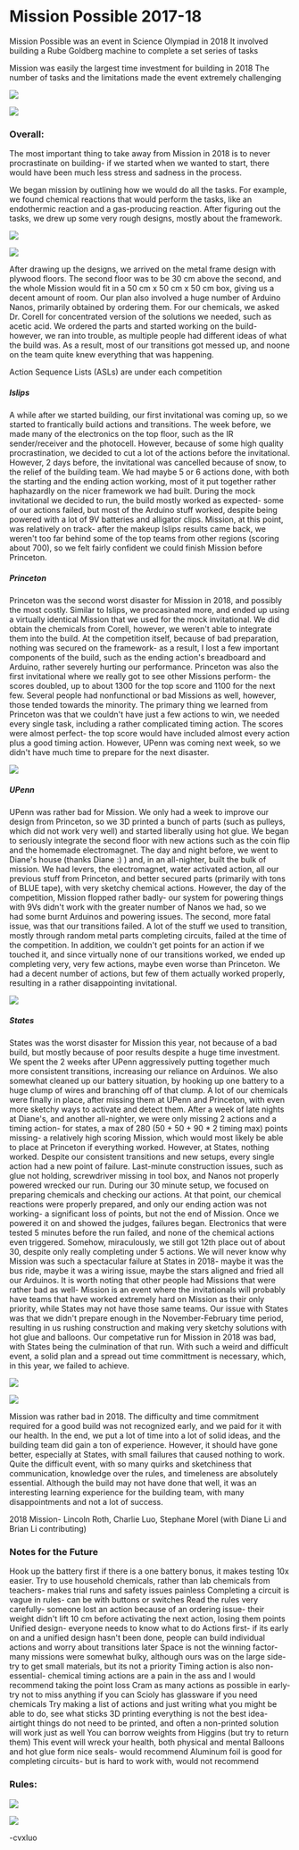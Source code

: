 # Mission Possible 2017-18

Mission Possible was an event in Science Olympiad in 2018
It involved building a Rube Goldberg machine to complete a set series of tasks

Mission was easily the largest time investment for building in 2018
The number of tasks and the limitations made the event extremely challenging

![](/assets/missionPossible/mission2018.jpg)

![](/assets/missionPossible/mission20182.jpg)


### Overall:
The most important thing to take away from Mission in 2018 is to never procrastinate on building- if we started when we wanted to start, there would have been much less stress and sadness in the process.

We began mission by outlining how we would do all the tasks. For example, we found chemical reactions that would perform the tasks, like an endothermic reaction and a gas-producing reaction. After figuring out the tasks, we drew up some very rough designs, mostly about the framework.

![](/assets/missionPossible/missiondesign1.JPG)

![](/assets/missionPossible/missiondesign2.JPG)

After drawing up the designs, we arrived on the metal frame design with plywood floors. The second floor was to be 30 cm above the second, and the whole Mission would fit in a 50 cm x 50 cm x 50 cm box, giving us a decent amount of room. Our plan also involved a huge number of Arduino Nanos, primarily obtained by ordering them. For our chemicals, we asked Dr. Corell for concentrated version of the solutions we needed, such as acetic acid. We ordered the parts and started working on the build- however, we ran into trouble, as multiple people had different ideas of what the build was. As a result, most of our transitions got messed up, and noone on the team quite knew everything that was happening.

Action Sequence Lists (ASLs) are under each competition

##### Islips

A while after we started building, our first invitational was coming up, so we started to frantically build actions and transitions. The week before, we made many of the electronics on the top floor, such as the IR sender/receiver and the photocell. However, because of some high quality procrastination, we decided to cut a lot of the actions before the invitational. However, 2 days before, the invitational was cancelled because of snow, to the relief of the building team. We had maybe 5 or 6 actions done, with both the starting and the ending action working, most of it put together rather haphazardly on the nicer framework we had built. During the mock invitational we decided to run, the build mostly worked as expected- some of our actions failed, but most of the Arduino stuff worked, despite being powered with a lot of 9V batteries and alligator clips. Mission, at this point, was relatively on track- after the makeup Islips results came back, we weren't too far behind some of the top teams from other regions (scoring about 700), so we felt fairly confident we could finish Mission before Princeton.


##### Princeton

Princeton was the second worst disaster for Mission in 2018, and possibly the most costly. Similar to Islips, we procasinated more, and ended up using a virtually identical Mission that we used for the mock invitational. We did obtain the chemicals from Corell, however, we weren't able to integrate them into the build. At the competition itself, because of bad preparation, nothing was secured on the framework- as a result, I lost a few important components of the build, such as the ending action's breadboard and Arduino, rather severely hurting our performance. Princeton was also the first invitational where we really got to see other Missions perform- the scores doubled, up to about 1300 for the top score and 1100 for the next few. Several people had nonfunctional or bad Missions as well, however, those tended towards the minority. The primary thing we learned from Princeton was that we couldn't have just a few actions to win, we needed every single task, including a rather complicated timing action. The scores were almost perfect- the top score would have included almost every action plus a good timing action. However, UPenn was coming next week, so we didn't have much time to prepare for the next disaster.

![](/assets/missionPossible/Princeton-1.png)


##### UPenn

UPenn was rather bad for Mission. We only had a week to improve our design from Princeton, so we 3D printed a bunch of parts (such as pulleys, which did not work very well) and started liberally using hot glue. We began to seriously integrate the second floor with new actions such as the coin flip and the homemade electromagnet. The day and night before, we went to Diane's house (thanks Diane :) ) and, in an all-nighter, built the bulk of mission. We had levers, the electromagnet, water activated action, all our previous stuff from Princeton, and better secured parts (primarily with tons of BLUE tape), with very sketchy chemical actions. However, the day of the competition, Mission flopped rather badly- our system for powering things with 9Vs didn't work with the greater number of Nanos we had, so we had some burnt Arduinos and powering issues. The second, more fatal issue, was that our transitions failed. A lot of the stuff we used to transition, mostly through random metal parts completing circuits, failed at the time of the competition. In addition, we couldn't get points for an action if we touched it, and since virtually none of our transitions worked, we ended up completing very, very few actions, maybe even worse than Princeton. We had a decent number of actions, but few of them actually worked properly, resulting in a rather disappointing invitational.

![](/assets/missionPossible/UPenn-1.png)


##### States

States was the worst disaster for Mission this year, not because of a bad build, but mostly because of poor results despite a huge time investment. We spent the 2 weeks after UPenn aggressively putting together much more consistent transitions, increasing our reliance on Arduinos. We also somewhat cleaned up our battery situation, by hooking up one battery to a huge clump of wires and branching off of that clump. A lot of our chemicals were finally in place, after missing them at UPenn and Princeton, with even more sketchy ways to activate and detect them. After a week of late nights at Diane's, and another all-nighter, we were only missing 2 actions and a timing action- for states, a max of 280 (50 + 50 + 90 * 2 timing max) points missing- a relatively high scoring Mission, which would most likely be able to place at Princeton if everything worked. However, at States, nothing worked. Despite our consistent transitions and new setups, every single action had a new point of failure. Last-minute construction issues, such as glue not holding, screwdriver missing in tool box, and Nanos not properly powered wrecked our run. During our 30 minute setup, we focused on preparing chemicals and checking our actions. At that point, our chemical reactions were properly prepared, and only our ending action was not working- a significant loss of points, but not the end of Mission. Once we powered it on and showed the judges, failures began. Electronics that were tested 5 minutes before the run failed, and none of the chemical actions even triggered. Somehow, miraculously, we still got 12th place out of about 30, despite only really completing under 5 actions. We will never know why Mission was such a spectacular failure at States in 2018- maybe it was the bus ride, maybe it was a wiring issue, maybe the stars aligned and fried all our Arduinos. It is worth noting that other people had Missions that were rather bad as well- Mission is an event where the invitationals will probably have teams that have worked extremely hard on Mission as their only priority, while States may not have those same teams. Our issue with States was that we didn't prepare enough in the November-February time period, resulting in us rushing construction and making very sketchy solutions with hot glue and balloons. Our competative run for Mission in 2018 was bad, with States being the culmination of that run. With such a weird and difficult event, a solid plan and a spread out time committment is necessary, which, in this year, we failed to achieve.

![](/assets/missionPossible/StatesASL-1.png)

![](/assets/missionPossible/StatesASL-2.png)



Mission was rather bad in 2018. The difficulty and time commitment required for a good build was not recognized early, and we paid for it with our health. In the end, we put a lot of time into a lot of solid ideas, and the building team did gain a ton of experience. However, it should have gone better, especially at States, with small failures that caused nothing to work. Quite the difficult event, with so many quirks and sketchiness that communication, knowledge over the rules, and timeleness are absolutely essential. Although the build may not have done that well, it was an interesting learning experience for the building team, with many disappointments and not a lot of success.

2018 Mission- Lincoln Roth, Charlie Luo, Stephane Morel (with Diane Li and Brian Li contributing)




### Notes for the Future

Hook up the battery first if there is a one battery bonus, it makes testing 10x easier.
Try to use household chemicals, rather than lab chemicals from teachers- makes trial runs and safety issues painless
Completing a circuit is vague in rules- can be with buttons or switches
Read the rules very carefully- someone lost an action because of an ordering issue- their weight didn't lift 10 cm before activating the next action, losing them points
Unified design- everyone needs to know what to do
Actions first- if its early on and a unified design hasn't been done, people can build individual actions and worry about transitions later
Space is not the winning factor- many missions were somewhat bulky, although ours was on the large side- try to get small materials, but its not a priority
Timing action is also non-essential- chemical timing actions are a pain in the ass and I would recommend taking the point loss
Cram as many actions as possible in early- try not to miss anything if you can
Scioly has glassware if you need chemicals
Try making a list of actions and just writing what you might be able to do, see what sticks
3D printing everything is not the best idea- airtight things do not need to be printed, and often a non-printed solution will work just as well
You can borrow weights from Higgins (but try to return them)
This event will wreck your health, both physical and mental
Balloons and hot glue form nice seals- would recommend
Aluminum foil is good for completing circuits- but is hard to work with, would not recommend




### Rules:

![](/rules/Science_Olympiad/2018/Mission_Possible/missionpg1.png)

![](/rules/Science_Olympiad/2018/Mission_Possible/missionpg2.png)


-cvxluo
